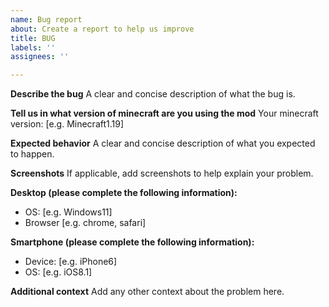```yaml
---
name: Bug report
about: Create a report to help us improve
title: BUG
labels: ''
assignees: ''

---
```


**Describe the bug**
A clear and concise description of what the bug is.

**Tell us in what version of minecraft are you using the mod**
Your minecraft version: [e.g. Minecraft1.19]

**Expected behavior**
A clear and concise description of what you expected to happen.

**Screenshots**
If applicable, add screenshots to help explain your problem.

**Desktop (please complete the following information):**
 - OS: [e.g. Windows11]
 - Browser [e.g. chrome, safari]

**Smartphone (please complete the following information):**
 - Device: [e.g. iPhone6]
 - OS: [e.g. iOS8.1]

**Additional context**
Add any other context about the problem here.
